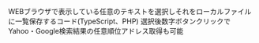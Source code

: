WEBブラウザで表示している任意のテキストを選択しそれをローカルファイルに一覧保存するコード(TypeScript、PHP)
選択後数字ボタンクリックでYahoo・Google検索結果の任意順位アドレス取得も可能

